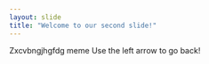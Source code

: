 ```yaml
---
layout: slide
title: "Welcome to our second slide!"
---
```

Zxcvbngjhgfdg meme
Use the left arrow to go back!
